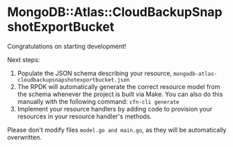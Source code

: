 # MongoDB::Atlas::CloudBackupSnapshotExportBucket

Congratulations on starting development!

Next steps:

1. Populate the JSON schema describing your resource, `mongodb-atlas-cloudbackupsnapshotexportbucket.json`
2. The RPDK will automatically generate the correct resource model from the
   schema whenever the project is built via Make.
   You can also do this manually with the following command: `cfn-cli generate`
3. Implement your resource handlers by adding code to provision your resources in your resource handler's methods.

Please don't modify files `model.go and main.go`, as they will be automatically overwritten.
